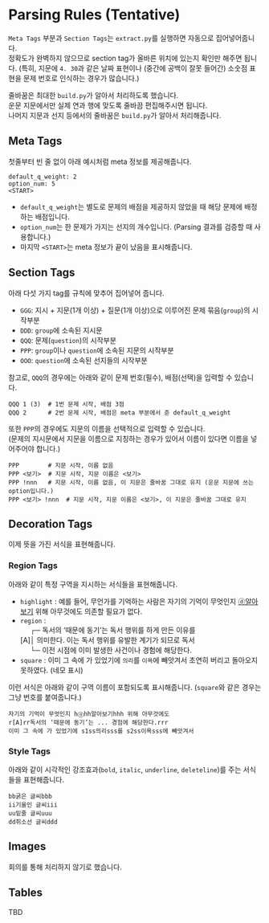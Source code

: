 # Parsing Rules (Tentative)

`Meta Tags` 부분과 `Section Tags`는 `extract.py`를 실행하면 자동으로 집어넣어줍니다.  
정확도가 완벽하지 않으므로 section tag가 올바른 위치에 있는지 확인만 해주면 됩니다.
(특히, 지문에 `4. 30`과 같은 날짜 표현이나 (중간에 공백이 잘못 들어간) 소숫점 표현을 문제 번호로 인식하는 경우가 많습니다.)

줄바꿈은 최대한 `build.py`가 알아서 처리하도록 했습니다.  
운문 지문에서만 실제 연과 행에 맞도록 줄바끔 편집해주시면 됩니다.  
나머지 지문과 선지 등에서의 줄바꿈은 `build.py`가 알아서 처리해줍니다.

## Meta Tags
첫줄부터 빈 줄 없이 아래 예시처럼 meta 정보를 제공해줍니다.
```
default_q_weight: 2
option_num: 5
<START>
```
- `default_q_weight`는 별도로 문제의 배점을 제공하지 않았을 때 해당 문제에 배정하는 배점입니다.
- `option_num`는 한 문제가 가지는 선지의 개수입니다. (Parsing 결과를 검증할 때 사용합니다.)
- 마지막 `<START>`는 meta 정보가 끝이 났음을 표시해줍니다.

## Section Tags
아래 다섯 가지 tag를 규칙에 맞추어 집어넣어 줍니다.
- `GGG`: 지시 + 지문(1개 이상) + 질문(1개 이상)으로 이루어진 문제 묶음(`group`)의 시작부분
- `DDD`: `group`에 소속된 지시문
- `QQQ`: 문제(`question`)의 시작부분
- `PPP`: `group`이나 `question`에 소속된 지문의 시작부분
- `OOO`: `question`에 소속된 선지들의 시작부분  

참고로, `QQQ`의 경우에는 아래와 같이 문제 번호(필수), 배점(선택)을 입력할 수 있습니다.
```
QQQ 1 (3)  # 1번 문제 시작, 배점 3점
QQQ 2      # 2번 문제 시작, 배점은 meta 부분에서 준 default_q_weight
```
또한 `PPP`의 경우에도 지문의 이름을 선택적으로 입력할 수 있습니다.  
(문제의 지시문에서 지문을 이름으로 지칭하는 경우가 있어서 이름이 있다면 이름을 넣어주어야 합니다.)  
```
PPP        # 지문 시작, 이름 없음
PPP <보기>  # 지문 시작, 지문 이름은 <보기>
PPP !nnn   # 지문 시작, 이름 없음, 이 지문은 줄바꿈 그대로 유지 (운문 지문에 쓰는 option입니다.)
PPP <보기> !nnn  # 지문 시작, 지문 이름은 <보기>, 이 지문은 줄바꿈 그대로 유지
```

## Decoration Tags
이제 뜻을 가진 서식을 표현해줍니다.
### Region Tags
아래와 같이 특정 구역을 지시하는 서식들을 표현해줍니다.

- `highlight` : 예를 들어, 무언가를 기억하는 사람은 자기의 기억이 무엇인지 <u>ⓓ알아보기</u> 위해 아무것에도 의존할 필요가 없다.  
- `region` :   
&nbsp;&nbsp;&nbsp;&nbsp;&nbsp;┌─  독서의 ‘때문에 동기’는 독서 행위를 하게 만든 이유를  
[A]│  의미한다. 이는 독서 행위를 유발한 계기가 되므로 독서  
&nbsp;&nbsp;&nbsp;&nbsp;&nbsp;└─ 이전 시점에 이미 발생한 사건이나 경험에 해당한다.
- `square` : 이미 그 속에 가 있었기에 `의리`를 `이욕`에 빼앗겨서 초연히 버리고 돌아오지 못하였다. (네모 표시)

이런 서식은 아래와 같이 구역 이름이 포함되도록 표시해줍니다. (`square`와 같은 경우는 그냥 번호를 붙여줍니다.)
```
자기의 기억이 무엇인지 hⓓhh알아보기hhh 위해 아무것에도
r[A]rr독서의 ‘때문에 동기’는 ... 경험에 해당한다.rrr
이미 그 속에 가 있었기에 s1ss의리sss를 s2ss이욕sss에 빼앗겨서
```
### Style Tags
아래와 같이 시각적인 강조효과(`bold`, `italic`, `underline`, `deleteline`)를 주는 서식들을 표현해줍니다.
```
bb굵은 글씨bbb
ii기울인 글씨iii
uu밑줄 글씨uuu
dd취소선 글씨ddd
```

## Images 
회의를 통해 처리하지 않기로 했습니다.

## Tables
TBD